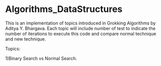 # Algorithms_DataStructures
This is an implementation of topics introduced in Grokking Algorithms by Aditya Y. Bhargava.
Each topic will include number of test to indicate the number of iterations to execute this code and compare normal technique and new technique.

Topics:

1)Binary Search vs Normal Search.


